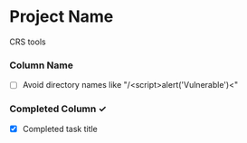 # Project Name
CRS tools

### Column Name
- [ ] Avoid directory names like "/\<script>alert('Vulnerable')\<"

### Completed Column ✓
- [x] Completed task title  